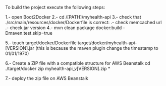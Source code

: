 To build the project execute the following steps:

1.- open Boot2Docker
2.- cd /[PATH]/myhealth-api
3.- check that ./src/main/resources/docker/Dockerfile is correct:
	.- check memcached url
	.- check jar version
4.- mvn clean package docker:build -Dmaven.test.skip=true
	
5.- touch target/docker/Dockerfile target/docker/myhealth-api-[VERSION].jar
(this is because the maven plugin change the timestamp to 01/01/1970)

6.- Create a ZIP file with a compatible structure for AWS Beanstalk
	cd ./target/docker
	zip myhealth-api_v[VERSION].zip *
	
7.- deploy the zip file on AWS Beanstalk